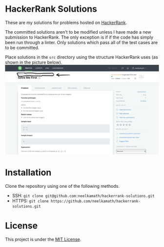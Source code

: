 # HackerRank Solutions

These are my solutions for problems hosted on [HackerRank](https://hackerrank.com).

The committed solutions aren't to be modified unless I have made a new submission to HackerRank. The only exception is if if the code has simply been run through a linter. Only solutions which pass all of the test cases are to be committed.

Place solutions in the `src` directory using the structure HackerRank uses (as shown in the picture below).
![screenshot](screenshot.png)

# Installation

Clone the repository using one of the following methods.
- SSH:  `git clone git@github.com:neelkamath/hackerrank-solutions.git`
- HTTPS: `git clone https://github.com/neelkamath/hackerrank-solutions.git`

# License

This project is under the [MIT License](LICENSE).

